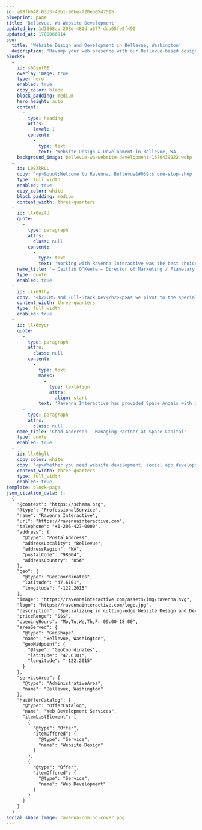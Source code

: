 ```yaml
---
id: a98fb648-03d3-43b1-90be-f20eb0547515
blueprint: page
title: 'Bellevue, Wa Website Development'
updated_by: 1d1068ab-208d-480d-a677-dda65fe0f490
updated_at: 1700066914
seo:
  title: 'Website Design and Development in Bellevue, Washington'
  description: "Revamp your web presence with our Bellevue-based design & dev services—responsive, intuitive, and robust. Let's craft your digital future!"
blocks:
  -
    id: s6Gyuf0E
    overlay_image: true
    type: hero
    enabled: true
    copy_color: black
    block_padding: medium
    hero_height: auto
    content:
      -
        type: heading
        attrs:
          level: 1
        content:
          -
            type: text
            text: 'Website Design & Development in Bellevue, WA'
    background_image: bellevue-wa-website-development-1670439922.webp
  -
    id: L08ZkRLL
    copy: '<p>&quot;Welcome to Ravenna, Bellevue&#039;s one-stop-shop for cutting-edge Website Design, Full Stack, and CMS Development. Based in the heart of Bellevue&#039;s tech scene, we specialize in crafting digital solutions that turn your vision into reality. Whether you&#039;re a startup or an established brand, our tailor-made services are designed to boost your online presence and drive business success. Let&#039;s get started.&quot;</p><h2><strong>Stunning Website Design</strong></h2><p>In the heart of the Pacific Northwest&#039;s tech corridor, Bellevue Web Design stands as a beacon of innovation and excellence. Situated in a city that is becoming increasingly synonymous with technology and entrepreneurship, our web design services offer a sophisticated blend of creativity and technical prowess. We understand that a website is more than a digital storefront; it&#039;s a vital touchpoint between your brand and your audience. Our team of expert designers and developers utilize state-of-the-art technologies and best practices to craft websites that are not just visually stunning but also highly functional, ensuring a superior user experience.</p><p>As a leading provider of web design services in Bellevue, we pride ourselves on delivering solutions that are tailored to meet the unique needs of our diverse clientele. From small businesses and startups to large corporations, our approach is always rooted in a deep understanding of your objectives, target audience, and market trends. We employ a comprehensive strategy that incorporates responsive design, intuitive navigation, and compelling content to engage your audience and drive conversions. Our commitment to quality and attention to detail sets us apart, making us the go-to choice for businesses looking to make a lasting impact in the digital landscape.<br></p>'
    type: full_width
    enabled: true
    copy_color: white
    block_padding: medium
    content_width: three-quarters
  -
    id: llx6oild
    quote:
      -
        type: paragraph
        attrs:
          class: null
        content:
          -
            type: text
            text: 'Working with Ravenna Interactive was the best choice our company could have made when deciding to build our corporate website. We wanted a fully custom, easy-to-use content management system, tied to a beautiful website – something even the largest of agencies would struggle to manage and execute – and Ravenna did it with ease.'
    name_title: '– Caitlin O’Keefe – Director of Marketing / Planetary Resources'
    type: quote
    enabled: true
  -
    id: llx69fhy
    copy: '<h2>CMS and Full-Stack Dev</h2><p>As we pivot to the specialized solutions we offer, it&#039;s crucial to spotlight our expertise in CMS and Full Stack Development. Based in the unique tech community of Bellevue, we recognize the imperative for businesses to have agile, scalable digital solutions. Our Content Management Systems are engineered with you—the client—in mind, allowing you the freedom to seamlessly update and manage content, all while maintaining the integrity of site performance and design. This hands-on control equips you to swiftly adapt to market changes and customer demands.</p><p>Transitioning from content management to the structural foundation of your digital platform, our Full Stack Development services truly set us apart. We are well-versed in handling every layer of technical development, be it server-side functionalities or crafting an intuitive front-end user experience. Utilizing cutting-edge technology and industry best practices, our Bellevue-based team delivers comprehensive solutions that are both robust and scalable. So whether you&#039;re a burgeoning startup or an established enterprise, our Full Stack Development services offer a harmonized approach, aligning perfectly with your overall business strategy and specific technological requisites.</p><p><a href="https://ravennainteractive.com/laravel-web-application-development-services" title="Laravel Development Services">Learn More <br><br></a></p>'
    content_width: three-quarters
    type: full_width
    enabled: true
  -
    id: llx6myqr
    quote:
      -
        type: paragraph
        attrs:
          class: null
        content:
          -
            type: text
            marks:
              -
                type: textAlign
                attrs:
                  align: start
            text: 'Ravenna Interactive has provided Space Angels with incredible Laravel development services since 2015. Our online investment platform is critical to the success of our business. Ravenna has been instrumental in the development of this platform. Ravenna has been great to work with and I highly recommend them.'
      -
        type: paragraph
        attrs:
          class: null
    name_title: 'Chad Anderson - Managing Partner at Space Capital'
    type: quote
    enabled: true
  -
    id: llx6hglt
    copy_color: white
    copy: "<p>Whether you need website development, social app development, or application development, you can rely on our capable team of professionals. We have what it takes to give your website the edge over your competition while adding measurable value to your bottom line. We look forward to providing the website design, web development, and marketing services you can depend on to take your business to new heights.</p><h2><strong>Let’s Meet</strong></h2><p>We do our most effective work face-to-face. Contact us to discuss your website needs in Bellevue, WA by calling us at (206) 427-0000 or send an email to\_<a href=\"https://web.archive.org/web/20220814035347/mailto:tj@ravennainteractive.com\">tj@ravennainteractive.com</a></p>"
    content_width: three-quarters
    type: full_width
    enabled: true
template: block-page
json_citation_data: |-
  {
    "@context": "https://schema.org",
    "@type": "ProfessionalService",
    "name": "Ravenna Interactive",
    "url": "https://ravennainteractive.com",
    "telephone": "+1-206-427-0000",
    "address": {
      "@type": "PostalAddress",
      "addressLocality": "Bellevue",
      "addressRegion": "WA",
      "postalCode": "98004",
      "addressCountry": "USA"
    },
    "geo": {
      "@type": "GeoCoordinates",
      "latitude": "47.6101",
      "longitude": "-122.2015"
    },
    "image": "https://ravennainteractive.com/assets/img/ravenna.svg",
    "logo": "https://ravennainteractive.com/logo.jpg",
    "description": "Specializing in cutting-edge Website Design and Development services in Bellevue, Washington. Transform your online presence with responsive design, intuitive UI, and robust back-end solutions.",
    "priceRange": "$$$",
    "openingHours": "Mo,Tu,We,Th,Fr 09:00-18:00",
    "areaServed": {
      "@type": "GeoShape",
      "name": "Bellevue, Washington",
      "geoMidpoint": {
        "@type": "GeoCoordinates",
        "latitude": "47.6101",
        "longitude": "-122.2015"
      }
    },
    "serviceArea": {
      "@type": "AdministrativeArea",
      "name": "Bellevue, Washington"
    },
    "hasOfferCatalog": {
      "@type": "OfferCatalog",
      "name": "Web Development Services",
      "itemListElement": [
        {
          "@type": "Offer",
          "itemOffered": {
            "@type": "Service",
            "name": "Website Design"
          }
        },
        {
          "@type": "Offer",
          "itemOffered": {
            "@type": "Service",
            "name": "Web Development"
          }
        }
      ]
    }
  }
social_share_image: ravenna-com-og-cover.png
---
```

